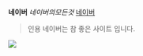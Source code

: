 **네이버**
*네이버의모든것*
[네이버](http://www.naver.com)
> 인용 
네이버는 참 좋은 사이트 입니다. 

<img src="http://img.naver.net/static/www/u/2013/0731/nmms_224940510.gif">


